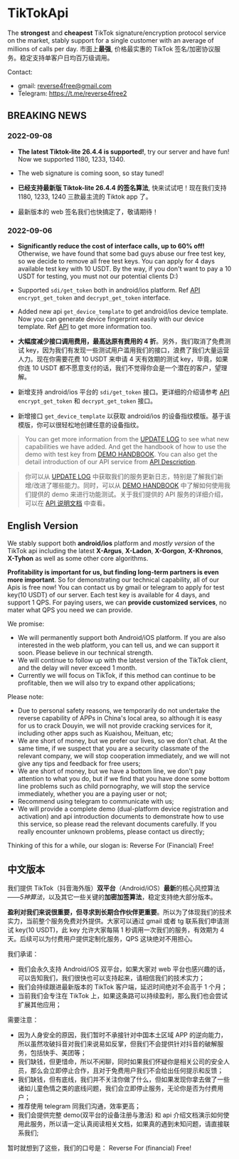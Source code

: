 # TikTokApi

The **strongest** and **cheapest** TikTok signature/encryption protocol service on the market, stably support for a single customer with an average of millions of calls per day. 市面上**最强**, 价格最实惠的 TikTok 签名/加密协议服务。稳定支持单客户日均百万级调用。

Contact: 
* gmail: reverse4free@gmail.com
* Telegram: https://t.me/reverse4free2

## BREAKING NEWS

### 2022-09-08

* **The latest Tiktok-lite 26.4.4 is supported!**, try our server and have fun! Now we supported 1180, 1233, 1340.
* The web signature is coming soon, so stay tuned!

* **已经支持最新版 Tiktok-lite 26.4.4 的签名算法**, 快来试试吧！现在我们支持 1180, 1233, 1240 三款最主流的 Tiktok app 了。
* 最新版本的 web 签名我们也快搞定了，敬请期待！

### 2022-09-06

* **Significantly reduce the cost of interface calls, up to 60% off!** Otherwise, we have found that some bad guys abuse our free test key, so we decide to remove all free test keys. You can apply for 4 days available test key with 10 USDT. By the way, if you don't want to pay a 10 USDT for testing, you must not our potential clients D:)
* Supported `sdi/get_token` both in android/ios platform. Ref [API](doc/API.md) `encrypt_get_token` and `decrypt_get_token` interface.
* Added new api `get_device_template` to get android/ios device template. Now you can generate device fingerprint easily with our device template. Ref [API](doc/API.md) to get more information too.

* **大幅度减少接口调用费用，最高达原有费用的 4 折**。另外，我们取消了免费测试 key，因为我们有发现一些测试用户滥用我们的接口，浪费了我们大量运营人力。现在你需要花费 10 USDT 来申请 4 天有效期的测试 key，毕竟，如果你连 10 USDT 都不愿意支付的话，我们不觉得你会是一个潜在的客户，望理解。
* 新增支持 android/ios 平台的 `sdi/get_token` 接口。更详细的介绍请参考 [API](doc/API.md) `encrypt_get_token` 和 `decrypt_get_token` 接口。
* 新增接口 `get_device_template` 以获取 android/ios 的设备指纹模版。基于该模版，你可以很轻松地创建任意的设备指纹。


> You can get more information from the [UPDATE LOG](UPDATE_LOG.md) to see what new capabilities we have added. And get the handbook of how to use the demo with test key from [DEMO HANDBOOK](doc/demo_handbook.md). You can also get the detail introduction of our API service from [API Description](doc/API.md).

> 你可以从 [UPDATE LOG](UPDATE_LOG.md) 中获取我们的服务更新日志，特别是了解我们新增/改进了哪些能力。同时，可以从 [DEMO HANDBOOK](doc/demo_handbook.md) 中了解如何使用我们提供的 demo 来进行功能测试。关于我们提供的 API 服务的详细介绍，可以在 [API 说明文档](doc/API.md) 中查看。



## English Version

We stably support both **android/ios** platform and *mostly version* of the TikTok api including the latest **X-Argus**, **X-Ladon**, **X-Gorgon**, **X-Khronos**, **X-Tyhon** as well as some other core algorithms. 

**Profitability is important for us, but finding long-term partners is even more important**. So for demonstrating our technical capability, all of our Apis is free now! You can contact us by gmail or telegram to apply for test key(10 USDT) of our server. Each test key is available for 4 days, and support 1 QPS. For paying users, we can **provide customized services**, no mater what QPS you need we can provide.

We promise:
* We will permanently support both Android/iOS platform. If you are also interested in the web platform, you can tell us, and we can support it soon. Please believe in our technical strength.
* We will continue to follow up with the latest version of the TikTok client, and the delay will never exceed 1 month.
* Currently we will focus on TikTok, if this method can continue to be profitable, then we will also try to expand other applications;

Please note:
* Due to personal safety reasons, we temporarily do not undertake the reverse capability of APPs in China's local area, so although it is easy for us to crack Douyin, we will not provide cracking services for it, including other apps such as Kuaishou, Meituan, etc;
* We are short of money, but we prefer our lives, so we don’t chat. At the same time, if we suspect that you are a security classmate of the relevant company, we will stop cooperation immediately, and we will not give any tips and feedback for free users;
* We are short of money, but we have a bottom line, we don't pay attention to what you do, but if we find that you have done some bottom line problems such as child pornography, we will stop the service immediately, whether you are a paying user or not;
* Recommend using telegram to communicate with us;
* We will provide a complete demo (dual-platform device registration and activation) and api introduction documents to demonstrate how to use this service, so please read the relevant documents carefully. If you really encounter unknown problems, please contact us directly;

Thinking of this for a while, our slogan is: Reverse For (Financial) Free!


## 中文版本

我们提供 TikTok（抖音海外版）**双平台**（Android/iOS）**最新**的核心风控算法——*5神算法*，以及其它一些关键的**加密加签算法**，稳定支持绝大部分版本。

**盈利对我们来说很重要，但寻求到长期合作伙伴更重要**。所以为了体现我们的技术实力，当前整个服务免费对外提供。大家可以通过 gmail 或者 tg 联系我们申请测试 key(10 USDT)，此 key 允许大家每隔 1 秒调用一次我们的服务，有效期为 4 天。后续可以为付费用户提供定制化服务，QPS 这块绝对不用担心。

我们承诺：
* 我们会永久支持 Android/iOS 双平台，如果大家对 web 平台也感兴趣的话，可以告知我们，我们很快也可以支持起来，请相信我们的技术实力；
* 我们会持续跟进最新版本的 TikTok 客户端，延迟时间绝对不会高于 1 个月；
* 当前我们会专注在 TikTok 上，如果这条路可以持续盈利，那么我们也会尝试扩展其他应用；

需要注意：
* 因为人身安全的原因，我们暂时不承接针对中国本土区域 APP 的逆向能力，所以虽然攻破抖音对我们来说易如反掌，但我们不会提供针对抖音的破解服务，包括快手、美团等；
* 我们缺钱，但更惜命，所以不闲聊，同时如果我们怀疑你是相关公司的安全人员，那么会立即停止合作，且对于免费用户我们不会给出任何提示和反馈；
* 我们缺钱，但有底线，我们并不关注你做了什么，但如果发现你拿去做了一些诸如儿童色情之类的底线问题，我们会立即停止服务，无论你是否为付费用户；
* 推荐使用 telegram 同我们沟通，效率更高；
* 我们会提供完整 demo(双平台的设备注册与激活) 和 api 介绍文档演示如何使用此服务，所以请一定认真阅读相关文档，如果真的遇到未知问题，请直接联系我们;

暂时就想到了这些，我们的口号是： Reverse For (financial) Free!